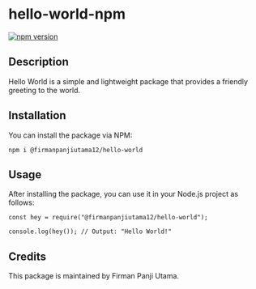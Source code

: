 ﻿# hello-world-npm

[![npm version](https://img.shields.io/npm/v/@firmanpanjiutama12/hello-world.svg)](https://www.npmjs.com/package/@firmanpanjiutama12/hello-world)

## **Description**

Hello World is a simple and lightweight package that provides a friendly greeting to the world.

## **Installation**

You can install the package via NPM:
```
npm i @firmanpanjiutama12/hello-world
```

## **Usage**

After installing the package, you can use it in your Node.js project as follows:
```
const hey = require("@firmanpanjiutama12/hello-world");

console.log(hey()); // Output: "Hello World!"
```

## **Credits**

This package is maintained by Firman Panji Utama.
